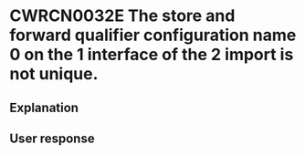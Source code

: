 # CWRCN0032E The store and forward qualifier configuration name 0 on the 1 interface of the 2 import is not unique.

## Explanation

## User response